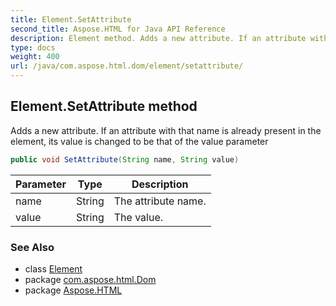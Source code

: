 ```yaml
---
title: Element.SetAttribute
second_title: Aspose.HTML for Java API Reference
description: Element method. Adds a new attribute. If an attribute with that name is already present in the element its value is changed to be that of the value parameter
type: docs
weight: 400
url: /java/com.aspose.html.dom/element/setattribute/
---
```

## Element.SetAttribute method

Adds a new attribute. If an attribute with that name is already present in the element, its value is changed to be that of the value parameter

```java
public void SetAttribute(String name, String value)
```

| Parameter | Type | Description |
| --- | --- | --- |
| name | String | The attribute name. |
| value | String | The value. |

### See Also

* class [Element](../)
* package [com.aspose.html.Dom](../../element/)
* package [Aspose.HTML](../../../)

